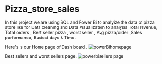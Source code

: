 # Pizza_store_sales
In this project we are using SQL and Power Bi to analyize the  data of pizza store like for Data cleaning and Data Visualization to analysis Total revenue, Total orders , Best seller pizza , worst seller ,  Avg pizza/order ,Sales performance, Busiest days &amp; Time.

Here's is our Home page of Dash board .
![powerBihomepage](https://github.com/GeetikaKanathe369/Pizza_store_sales/assets/159233854/03a6940c-2f17-4bfa-bec4-1d77d78e2627)

Best sellers and worst sellers page.
![powerbisellers page](https://github.com/GeetikaKanathe369/Pizza_store_sales/assets/159233854/c1f7ef2f-f8de-40e3-a861-65237cdb00d7)
